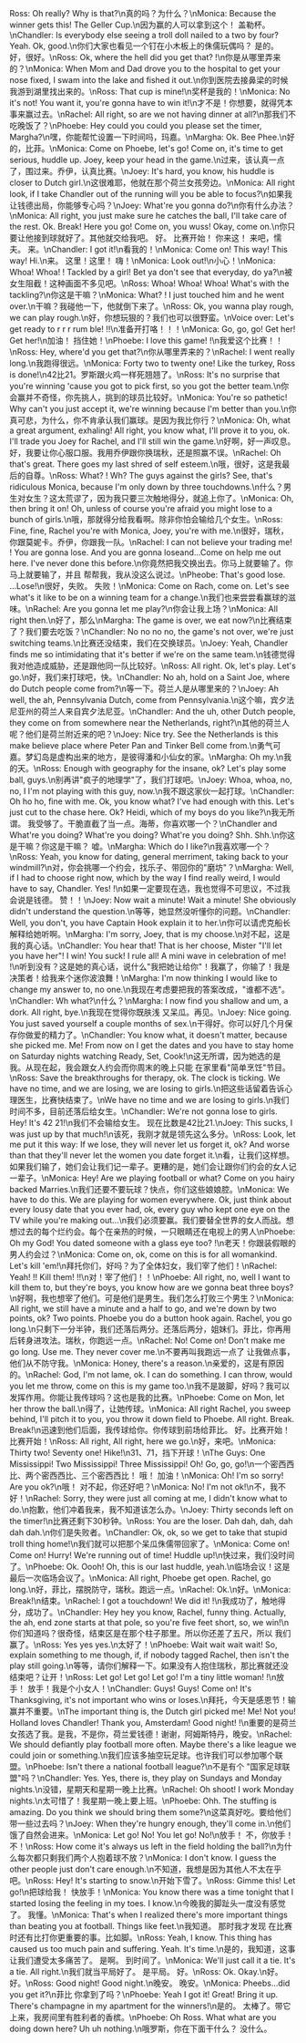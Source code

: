 Ross: Oh really? Why is that?\n真的吗？为什么？\nMonica: Because the winner gets this! The Geller Cup.\n因为赢的人可以拿到这个！ 盖勒杯。\nChandler: Is everybody else seeing a troll doll nailed to a two by four? Yeah. Ok, good.\n你们大家也看见一个钉在小木板上的侏儒玩偶吗？ 是的。 好，很好。\nRoss: Ok, where the hell did you get that? !\n你是从哪里弄来的？\nMonica: When Mom and Dad drove you to the hospital to get your nose fixed, I swam into the lake and fished it out.\n你到医院去接鼻梁的时候 我游到湖里找出来的。\nRoss: That cup is mine!\n奖杯是我的！\nMonica: No it's not! You want it, you're gonna have to win it!\n才不是！你想要，就得凭本事来赢过去。\nRachel: All right, so are we not having dinner at all?\n那我们不吃晚饭了？\nPhoebe: Hey could you could you please set the timer, Margha?\n嘿，你能帮忙设置一下时间吗，玛嘉。\nMargha: Ok. Bee Phee.\n好的，比菲。\nMonica: Come on Phoebe, let's go! Come on, it's time to get serious, huddle up. Joey, keep your head in the game.\n过来，该认真一点了，围过来。乔伊，认真比赛。\nJoey: It's hard, you know, his huddle is closer to Dutch girl.\n这很难耶，他就在那个荷兰女孩旁边。\nMonica: All right look, if I take Chandler out of the running will you be able to focus?\n如果我让钱德出局，你能够专心吗？\nJoey: What're you gonna do?\n你有什么办法？\nMonica: All right, you just make sure he catches the ball, I'll take care of the rest. Ok. Break! Here you go! Come on, you wuss! Okay, come on.\n你只要让他接到球就好了。其他就交给我吧。 好。 比赛开始！ 你来这！ 来吧，懦夫。 来。\nChandler: I got it!\n看我的！\nMonica: Come on! This way! This way! Hi.\n来。 这里！这里！ 嗨！\nMonica: Look out!\n小心！\nMonica: Whoa! Whoa! ! Tackled by a girl! Bet ya don't see that everyday, do ya?\n被女生阻截！这种画面不多见吧。\nRoss: Whoa! Whoa! Whoa! What's with the tackling?\n你这是干嘛？\nMonica: What? ! I just touched him and he went over.\n干嘛？我碰他一下，他就倒下来了。\nRoss: Ok, you wanna play rough, we can play rough.\n好，你想玩狠的？我们也可以很野蛮。\nVoice over: Let's get ready to r r r rum ble! !!\n准备开打咯！！！\nMonica: Go, go, go! Get her! Get her!\n加油！ 挡住她！\nPhoebe: I love this game! !\n我爱这个比赛！！\nRoss: Hey, where'd you get that?\n你从哪里弄来的？\nRachel: I went really long.\n我跑得很远。\nMonica: Forty two to twenty one! Like the turkey, Ross is done!\n42比21。罗斯跟火鸡一样死翘翘了。\nRoss: It's no surprise that you're winning 'cause you got to pick first, so you got the better team.\n你会赢并不奇怪，你先挑人，挑到的球员比较好。\nMonica: You're so pathetic! Why can't you just accept it, we're winning because I'm better than you.\n你真可悲，为什么，你不肯承认我们赢球。是因为我比你行？\nMonica: Oh, what a great argument, exhaling! All right, you know what, I'll prove it to you, ok. I'll trade you Joey for Rachel, and I'll still win the game.\n好啊，好一声叹息。好，我要让你心服口服。我用乔伊跟你换瑞秋，还是照赢不误。\nRachel: Oh that's great. There goes my last shred of self esteem.\n哦，很好，这是我最后的自尊。\nRoss: What? ! Wh? The guys against the girls? See, that's ridiculous Monica, because I'm only down by three touchdowns.\n什么？男生对女生？这太荒谬了，因为我只要三次触地得分，就追上你了。\nMonica: Oh, then bring it on! Oh, unless of course you're afraid you might lose to a bunch of girls.\n哦，那就得分给我看啊。除非你怕会输给几个女生。\nRoss: Fine, fine, Rachel you're with Monica, Joey, you're with me.\n很好，瑞秋，你跟莫妮卡。乔伊，你跟我一队。\nRachel: I can not believe your trading me! ! You are gonna lose. And you are gonna loseand...Come on help me out here. I've never done this before.\n你竟然把我交换出去。你马上就要输了。你马上就要输了，并且 帮帮我，我从没这么说过。\nPheobe: That's good lose. ...Lose!\n很好，失败。 失败！\nMonica: Come on Rach, come on. Let's see what's it like to be on a winning team for a change.\n我们也来尝尝看赢球的滋味。\nRachel: Are you gonna let me play?\n你会让我上场？\nMonica: All right then.\n好了，那么\nMargha: The game is over, we eat now?\n比赛结束了？我们要去吃饭？\nChandler: No no no no, the game's not over, we're just switching teams.\n比赛还没结束，我们在交换球员。\nJoey: Yeah, Chandler finds me so intimidating that it's better if we're on the same team.\n钱德觉得我对他造成威胁，还是跟他同一队比较好。\nRoss: All right. Ok, let's play. Let's go.\n好，我们来打球吧，快。\nChandler: No ah, hold on a Saint Joe, where do Dutch people come from?\n等一下。荷兰人是从哪里来的？\nJoey: Ah well, the ah, Pennsylvania Dutch, come from Pennsylvania.\n这个嘛，宾夕法尼亚州的荷兰人来自宾夕法尼亚。\nChandler: And the uh, other Dutch people, they come on from somewhere near the Netherlands, right?\n其他的荷兰人呢？他们是荷兰附近来的吧？\nJoey: Nice try. See the Netherlands is this make believe place where Peter Pan and Tinker Bell come from.\n勇气可嘉。梦幻岛是虚构出来的地方，是彼得潘和小仙女的家。\nMargha: Oh my.\n我的天。\nRoss: Enough with geography for the insane, ok? Let's play some ball, guys.\n别再讲"疯子的地理学"了，我们打球吧。\nJoey: Whoa, whoa, no, no, I I'm not playing with this guy, now.\n我不跟这家伙一起打球。\nChandler: Oh ho ho, fine with me. Ok, you know what? I've had enough with this. Let's just cut to the chase here. Ok? Heidi, which of my boys do you like?\n我无所谓。 我受够了。干脆直截了当一点。海蒂，你喜欢哪一个？\nChandler and What're you doing? What're you doing? What're you doing? Shh. Shh.\n你这是干嘛？你这是干嘛？ 嘘。\nMargha: Which do I like?\n我喜欢哪一个？\nRoss: Yeah, you know for dating, general merriment, taking back to your windmill?\n对，你会挑哪一个约会，找乐子、带回你的"磨坊"？\nMargha: Well, if I had to choose right now, which by the way I find really weird, I would have to say, Chandler. Yes! !\n如果一定要现在选，我也觉得不可思议，不过我会说是钱德。 赞！！\nJoey: Now wait a minute! Wait a minute! She obviously didn't understand the question.\n等等，她显然没听懂你的问题。\nChandler: Well, you don't, you have Captain Hook explain it to her.\n你可以请虎克船长解释给她听啊。\nMargha: I'm sorry, Joey, that is my choose.\n对不起，这是我的真心话。\nChandler: You hear that! That is her choose, Mister "I'll let you have her"! I win! You suck! I rule all! A mini wave in celebration of me! !\n听到没有？这是她的真心话，说什么"我把她让给你"！我赢了，你输了！我是决策者！给我来个迷你波浪舞！\nMargha: I'm now thinking I would like to change my answer to, no one.\n我现在考虑要把我的答案改成，"谁都不选"。\nChandler: Wh what?\n什么？\nMargha: I now find you shallow and um, a dork. All right, bye.\n我现在觉得你既肤浅 又呆瓜。再见。\nJoey: Nice going. You just saved yourself a couple months of sex.\n干得好。你可以好几个月保存你做爱的精力了。\nChandler: You know what, it doesn't matter, because she picked me. Me! From now on I get the dates and you have to stay home on Saturday nights watching Ready, Set, Cook!\n这无所谓，因为她选的是我。从现在起，我会跟女人约会而你周末的晚上只能 在家里看"简单烹饪"节目。\nRoss: Save the breakthroughs for therapy, ok. The clock is ticking. We have no time, and we are losing, we are losing to girls.\n把这些话留着告诉心理医生，比赛快结束了。\nWe have no time and we are losing to girls.\n我们时间不多，目前还落后给女生。\nChandler: We're not gonna lose to girls. Hey! It's 42 21!\n我们不会输给女生。 现在比数是42比21.\nJoey: This sucks, I was just up by that much!\n该死，我刚才就是领先这么多分。\nRoss: Look, let me put it this way: If we lose, they will never let us forget it, ok? And worse than that they'll never let the women you date forget it.\n看，让我们这样想。如果我们输了，她们会让我们记一辈子。更糟的是，她们会让跟你们约会的女人记一辈子。\nMonica: Hey! Are we playing football or what? Come on you hairy backed Marries.\n我们还要不要玩球？快点，你们这些娘娘腔。\nMonica: We have to do this. We are playing for women everywhere. Ok, just think about every lousy date that you ever had, ok, every guy who kept one eye on the TV while you're making out...\n我们必须要赢。我们要替全世界的女人而战。想想过去的每个烂约会。每个在亲热的时候，一只眼睛还在电视上的男人\nPhoebe: Oh my God! You dated someone with a glass eye too? !\n老天！你跟装假眼的男人约会过？\nMonica: Come on, ok, come on this is for all womankind. Let's kill 'em!\n拜托你们，好吗？为了全体妇女，我们宰了他们！\nRachel: Yeah! !! Kill them! !!\n对！宰了他们！！\nPhoebe: All right, no, well I want to kill them to, but they're boys, you know how are we gonna beat three boys?\n好啊，我也想宰了他们。可是他们是男生。我们怎么打败三个男生？\nMonica: All right, we still have a minute and a half to go, and we're down by two points, ok? Two points. Phoebe you do a button hook again. Rachel, you go long.\n只剩下一分半钟，我们还落后两分。还落后两分，姐妹们。菲比，你再用后转身进攻法。瑞秋，你跑远一点。\nRachel: No! Come on! Don't make me go long. Use me. They never cover me.\n不要再叫我跑远一点了 让我做点事，他们从不防守我。\nMonica: Honey, there's a reason.\n亲爱的，这是有原因的。\nRachel: God, I'm not lame, ok. I can do something. I can throw, would you let me throw, come on this is my game too.\n我不是跛脚，好吗？我可以发挥作用。你能让我传球吗？这也是我的比赛。\nPhoebe: Come on Mon, let her throw the ball.\n得了，让她传球。\nMonica: All right Rachel, you sweep behind, I'll pitch it to you, you throw it down field to Phoebe. All right. Break. Break!\n迅速到他们后面，我传球给你。你传球到前场给菲比。 好。比赛开始！ 比赛开始！\nRoss: All right, All right, here we go.\n好，来吧。\nMonica: Thirty two! Seventy one! Hike!\n31、71，挡下开球！\nThe Guys: One Mississippi! Two Mississippi! Three Mississippi! Oh! Go, go, go!\n一个密西西比、两个密西西比、三个密西西比！ 哦！ 加油！\nMonica: Oh! I'm so sorry! Are you ok?\n哦！ 对不起，你还好吧？\nMonica: No! I'm not ok!\n不，我不好！\nRachel: Sorry, they were just all coming at me, I didn't know what to do.\n抱歉，他们冲着我来，我不知道该怎么办。\nJoey: Thirty seconds left on the timer!\n比赛还剩下30秒钟。\nRoss: You are the loser. Dah dah, dah, dah dah dah.\n你们是失败者。\nChandler: Ok, ok, so we get to take that stupid troll thing home!\n我们就可以把那个呆瓜侏儒带回家了。\nMonica: Come on! Come on! Hurry! We're running out of time! Huddle up!\n快过来，我们没时间了。\nPhoebe: Ok. Oooh! Oh, this is our last huddle, yeah.\n临场会议！这是最后一次临场会议了。\nMonica: All right, Phoebe get open. Rachel, go long.\n好，菲比，摆脱防守，瑞秋。跑远一点。\nRachel: Ok.\n好。\nMonica: Break!\n结束。\nRachel: I got a touchdown! We did it! !\n我成功了，触地得分，成功了。\nChandler: Hey hey you know, Rachel, funny thing. Actually, the ah, end zone starts at that pole, so you're five feet short, so, we win!\n你们知道吗？很奇怪，结束区是在那个柱子那里。所以你还差了五尺，所以 我们赢了。\nRoss: Yes yes yes.\n太好了！\nPhoebe: Wait wait wait wait! So, explain something to me though, if, if nobody tagged Rachel, then isn't the play still going.\n等等，请你们解释一下。如果没有人抱住瑞秋，那比赛就还没结束吧？让开！\nRoss: Let go! Let go! Let go! I'm a tiny little woman! !\n放手！ 放手！我是个小女人！\nChandler: Guys! Guys! Come on! It's Thanksgiving, it's not important who wins or loses.\n拜托，今天是感恩节！输赢并不重要。\nThe important thing is, the Dutch girl picked me! Me! Not you! Holland loves Chandler! Thank you, Amsterdam! Good night! !\n重要的是荷兰女孩选了我。是我，不是你，荷兰爱钱德！谢谢，阿姆斯特丹，晚安。\nRachel: We should defiantly play football more often. Maybe there's a like league we could join or something.\n我们应该多抽空玩足球。也许我们可以参加哪个联盟。\nPhoebe: Isn't there a national football league?\n不是有个 "国家足球联盟"吗？\nChandler: Yes. Yes, there is, they play on Sundays and Monday nights.\n没错，星期天和星期一晚上比赛。\nRachel: Oh shoot! I work Monday nights.\n太可惜了！我星期一晚上要上班。\nPhoebe: Ohh. The stuffing is amazing. Do you think we should bring them some?\n这菜真好吃。要给他们带一些过去吗？\nJoey: When they're hungry enough, they'll come in.\n他们饿了自然会进来。\nMonica: Let go! No! You let go! No!\n放手！ 不，你放手！ 不！\nRoss: How come it's always us left in the field holding the ball?\n为什么每次都只剩我们两个人抱着球不放？\nMonica: I don't know. I guess the other people just don't care enough.\n不知道，我想是因为其他人不太在乎吧。\nRoss: Hey! It's starting to snow.\n开始下雪了。\nRoss: Gimme this! Let go!\n把球给我！ 快放手！\nMonica: You know there was a time tonight that I started losing the feeling in my toes. I know.\n今晚我的脚趾头一度没有感觉了。 我懂。\nMonica: That's when I realized there's more important things than beating you at football. Things like feet.\n我知道。 那时我才发现 在比赛时还有比打你更重要的事。比如脚。\nRoss: Yeah, I know. This thing has caused us too much pain and suffering. Yeah. It's time.\n是的，我知道，这事让我们遭受太多痛苦了。 是啊。 到时间了。\nMonica: We'll just call it a tie. It's a tie. All right.\n我们就当平局好了。 是平局。 好。\nRoss: Ok. Okay.\n好。 好。\nRoss: Good night! Good night.\n晚安。 晚安。\nMonica: Pheebs...did you get it?\n菲比 你拿到了吗？\nPhoebe: Yeah I got it! Great! Bring it up. There's champagne in my apartment for the winners!\n是的。 太棒了。带它上来，我房间里有胜利者的香槟。\nPhoebe: Oh Ross. What what are you doing down here? Uh uh nothing.\n哦罗斯，你在下面干什么？ 没什么。
        
